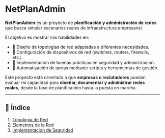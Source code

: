 # NetPlanAdmin
**NetPlanAdmin** es un proyecto de **planificación y administración de redes** que busca simular escenarios reales de infraestructura empresarial.  

El objetivo es mostrar mis habilidades en:  

- 🔹 Diseño de topologías de red adaptadas a diferentes necesidades.  
- 🔹 Configuración de dispositivos de red (switches, routers, firewalls, etc.).  
- 🔹 Implementación de buenas prácticas en seguridad y administración.  
- 🔹 Automatización de tareas mediante scripts y herramientas de gestión.  

Este proyecto está orientado a que **empresas o reclutadores** puedan evaluar mi capacidad para **diseñar, documentar y administrar redes reales**, desde la fase de planificación hasta la puesta en marcha.  

---

## 📑 Índice  

1. [Topologia de Red](docs/elementos_red.md)  
2. [Elementos de la Red](docs/topologia_inicial.md)  
3. [Implementacion de Seguridad](docs/casos_de_uso.md)  
